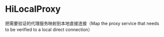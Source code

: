 # HiLocalProxy
把需要验证的代理服务映射到本地直接连接（Map the proxy service that needs to be verified to a local direct connection）

